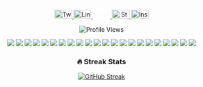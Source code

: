 <p align="center">
  <a href="https://twitter.com/pseudononameous" target="_blank">
    <img src="https://raw.githubusercontent.com/rahuldkjain/github-profile-readme-generator/master/src/images/icons/Social/twitter.svg" alt="Twitter" height="20" width="40" />
  </a>
  <a href="https://linkedin.com/in/noel-chris-hernandez" target="_blank">
    <img src="https://raw.githubusercontent.com/rahuldkjain/github-profile-readme-generator/master/src/images/icons/Social/linked-in-alt.svg" alt="LinkedIn" height="20" width="40" />
  </a>
  <a href="https://medium.com/@yourusername" target="_blank">
  <img src="https://cdn.jsdelivr.net/npm/simple-icons@3.0.1/icons/medium.svg" alt="Medium" height="30" width="40" style="filter: brightness(0) invert(1);"/>
</a>
  <a href="https://stackoverflow.com/users/pseudononameous" target="_blank">
    <img src="https://raw.githubusercontent.com/rahuldkjain/github-profile-readme-generator/master/src/images/icons/Social/stack-overflow.svg" alt="Stack Overflow" height="20" width="40" />
  </a>
  <a href="https://instagram.com/pseudononameous" target="_blank">
    <img src="https://raw.githubusercontent.com/rahuldkjain/github-profile-readme-generator/master/src/images/icons/Social/instagram.svg" alt="Instagram" height="20" width="40" />
  </a>
</p>

<p align="center">
  <img src="https://komarev.com/ghpvc/?username=pseudononameous&label=Profile+Views&color=blueviolet" alt="Profile Views">
</p>

<p align="center">
  <img src="https://img.shields.io/badge/-Python-000?&logo=Python">
  <img src="https://img.shields.io/badge/-JavaScript-000?&logo=JavaScript">
  <img src="https://img.shields.io/badge/-C-000?&logo=C">
  <img src="https://img.shields.io/badge/-Java-000?&logo=Java&logoColor=007396">
  <img src="https://img.shields.io/badge/-TypeScript-000?&logo=TypeScript">
  <img src="https://img.shields.io/badge/-MySQL-000?&logo=MySQL">
  <img src="https://img.shields.io/badge/-Flutter-000?&logo=Flutter">
  <img src="https://img.shields.io/badge/-React-000?&logo=React">
  <img src="https://img.shields.io/badge/-Firebase-000?&logo=Firebase">
  <img src="https://img.shields.io/badge/-PHP-000?&logo=PHP">
  <img src="https://img.shields.io/badge/-AWS-000?&logo=Amazon-AWS&logoColor=F90">
  <img src="https://img.shields.io/badge/-Docker-000?&logo=Docker">
  <img src="https://img.shields.io/badge/-Node.js-000?&logo=node.js">
  <img src="https://img.shields.io/badge/-Redis-000?&logo=Redis">
  <img src="https://img.shields.io/badge/-Dart-000?&logo=Dart">
  <img src="https://img.shields.io/badge/-HTML-000?&logo=HTML5">
  <img src="https://img.shields.io/badge/-Laravel-000?&logo=Laravel">
  <img src="https://img.shields.io/badge/-CSS-000?&logo=CSS3">
  <img src="https://img.shields.io/badge/-GitLab-000?&logo=GitLab">
  <img src="https://img.shields.io/badge/-GitHub-000?&logo=GitHub">
  <img src="https://img.shields.io/badge/-Microsoft%20SQL%20Server-000?&logo=Microsoft-SQL-Server">
  <img src="https://img.shields.io/badge/-Figma-000?&logo=Figma">
</p>







<div align="center">
  <div>
    <h3>🔥 Streak Stats</h3>
    <a href="https://github.com/pseudononameous/github-readme-streak-stats">
      <img title="🔥 Get streak stats for your profile at git.io/streak-stats" alt="GitHub Streak" src="https://streak-stats.demolab.com/?user=pseudononameous&theme=monokai-metallian&hide_border=true"/>
    </a>
  </div>

